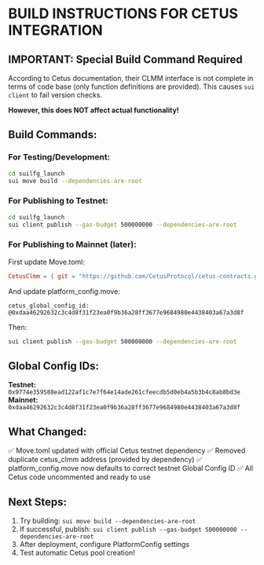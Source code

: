 # BUILD INSTRUCTIONS FOR CETUS INTEGRATION

## IMPORTANT: Special Build Command Required

According to Cetus documentation, their CLMM interface is not complete in terms of code base 
(only function definitions are provided). This causes `sui client` to fail version checks.

**However, this does NOT affect actual functionality!**

## Build Commands:

### For Testing/Development:
```bash
cd suilfg_launch
sui move build --dependencies-are-root
```

### For Publishing to Testnet:
```bash
cd suilfg_launch
sui client publish --gas-budget 500000000 --dependencies-are-root
```

### For Publishing to Mainnet (later):
First update Move.toml:
```toml
CetusClmm = { git = "https://github.com/CetusProtocol/cetus-contracts.git", subdir = "packages/cetus_clmm", rev = "clmm-v14", override = true }
```

And update platform_config.move:
```move
cetus_global_config_id: @0xdaa46292632c3c4d8f31f23ea0f9b36a28ff3677e9684980e4438403a67a3d8f
```

Then:
```bash
sui client publish --gas-budget 500000000 --dependencies-are-root
```

## Global Config IDs:

**Testnet:** `0x9774e359588ead122af1c7e7f64e14ade261cfeecdb5d0eb4a5b3b4c8ab8bd3e`
**Mainnet:** `0xdaa46292632c3c4d8f31f23ea0f9b36a28ff3677e9684980e4438403a67a3d8f`

## What Changed:

✅ Move.toml updated with official Cetus testnet dependency
✅ Removed duplicate cetus_clmm address (provided by dependency)
✅ platform_config.move now defaults to correct testnet Global Config ID
✅ All Cetus code uncommented and ready to use

## Next Steps:

1. Try building: `sui move build --dependencies-are-root`
2. If successful, publish: `sui client publish --gas-budget 500000000 --dependencies-are-root`
3. After deployment, configure PlatformConfig settings
4. Test automatic Cetus pool creation!

